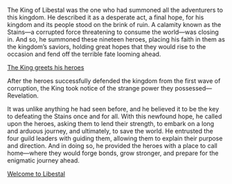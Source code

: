 The King of Libestal was the one who had summoned all the adventurers to this kingdom. He described it as a desperate act, a final hope, for his kingdom and its people stood on the brink of ruin. A calamity known as the Stains—a corrupted force threatening to consume the world—was closing in. And so, he summoned these nineteen heroes, placing his faith in them as the kingdom’s saviors, holding great hopes that they would rise to the occasion and fend off the terrible fate looming ahead.

[The King greets his heroes](#embed:https://www.youtube.com/live/2qiX7084obE?feature=shared\&t=2768)

After the heroes successfully defended the kingdom from the first wave of corruption, the King took notice of the strange power they possessed—Revelation.

It was unlike anything he had seen before, and he believed it to be the key to defeating the Stains once and for all. With this newfound hope, he called upon the heroes, asking them to lend their strength, to embark on a long and arduous journey, and ultimately, to save the world. He entrusted the four guild leaders with guiding them, allowing them to explain their purpose and direction. And in doing so, he provided the heroes with a place to call home—where they would forge bonds, grow stronger, and prepare for the enigmatic journey ahead.

[Welcome to Libestal](#embed:https://www.youtube.com/live/PJtapc2_7ok?feature=shared\&t=3169)
